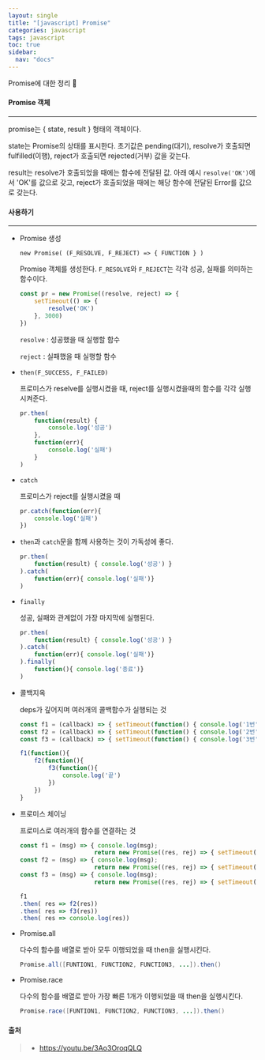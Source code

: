 ```yaml
---
layout: single
title: "[javascript] Promise"
categories: javascript
tags: javascript
toc: true
sidebar:
  nav: "docs"
---
```


Promise에 대한 정리 📕



#### Promise 객체

---

promise는 { state, result } 형태의 객체이다.

state는 Promise의 상태를 표시한다. 초기값은 pending(대기), resolve가 호출되면 fulfilled(이행), reject가 호출되면 rejected(거부) 값을 갖는다.

result는 resolve가 호출되었을 때에는 함수에 전달된 값. 아래 예시 `resolve('OK')`에서 'OK'를 값으로 갖고, reject가 호출되었을 때에는 해당 함수에 전달된 Error를 값으로 갖는다.



#### 사용하기

---

- Promise 생성

  `new Promise( (F_RESOLVE, F_REJECT) => { FUNCTION } )`

  Promise 객체를 생성한다. `F_RESOLVE`와 `F_REJECT`는 각각 성공, 실패를 의미하는 함수이다.

  ```javascript
  const pr = new Promise((resolve, reject) => {
      setTimeout(() => {
          resolve('OK')
      }, 3000)
  })
  ```

  `resolve` : 성공했을 때 실행할 함수

  `reject` : 실패했을 때 실행할 함수



- `then(F_SUCCESS, F_FAILED)`

  프로미스가 reselve를 실행시켰을 때, reject를 실행시켰을때의 함수를 각각 실행시켜준다.

  ```javascript
  pr.then(
      function(result) {
          console.log('성공')
      },
      function(err){
          console.log('실패')
      }
  )
  ```



- `catch`

  프로미스가 reject를 실행시켰을 때 

  ```javascript
  pr.catch(function(err){
      console.log('실패')
  })
  ```

  

- `then`과 `catch`문을 함께 사용하는 것이 가독성에 좋다.

  ```javascript
  pr.then(
      function(result) { console.log('성공') }
  ).catch(
      function(err){ console.log('실패')}
  )
  ```

  

- `finally` 

  성공, 실패와 관계없이 가장 마지막에 실행된다.

  ```javascript
  pr.then(
      function(result) { console.log('성공') }
  ).catch(
      function(err){ console.log('실패')}
  ).finally(
      function(){ console.log('종료')}
  )
  ```

  

- 콜백지옥

  deps가 깊어지며 여러개의 콜백함수가 실행되는 것

  ```javascript
  const f1 = (callback) => { setTimeout(function() { console.log('1번'); callback(); }, 1000)} )
  const f2 = (callback) => { setTimeout(function() { console.log('2번'); callback(); }, 2000)} )
  const f3 = (callback) => { setTimeout(function() { console.log('3번'); callback(); }, 3000)} )
  
  f1(function(){
      f2(function(){
          f3(function(){
              console.log('끝')
          })
      })
  }
  ```



- 프로미스 체이닝

  프로미스로 여러개의 함수를 연결하는 것

  ```javascript
  const f1 = (msg) => { console.log(msg);
                       return new Promise((res, rej) => { setTimeout(function() { res('1번');}, 1000)} );
  const f2 = (msg) => { console.log(msg);
                       return new Promise((res, rej) => { setTimeout(function() { res('2번');}, 2000)} );
  const f3 = (msg) => { console.log(msg);
                       return new Promise((res, rej) => { setTimeout(function() { res('3번');}, 3000)} );
  
  f1
  .then( res => f2(res))
  .then( res => f3(res))
  .then( res => console.log(res))                  
  ```

  

- Promise.all

  다수의 함수를 배열로 받아 모두 이행되었을 때 then을 실행시킨다.

  ```java
  Promise.all([FUNTION1, FUNCTION2, FUNCTION3, ...]).then() 
  ```



- Promise.race

  다수의 함수를 배열로 받아 가장 빠른 1개가 이행되었을 때 then을 실행시킨다.

  ```java
  Promise.race([FUNTION1, FUNCTION2, FUNCTION3, ...]).then() 
  ```





#### 출처

> - https://youtu.be/3Ao3OroqQLQ